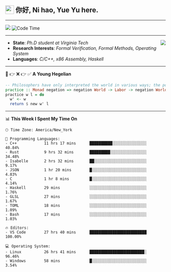 <h2> <img style="vertical-align: text-bottom;" src=https://slackmojis.com/emojis/13253-yay-frog/download/ width=27> 你好, Ni hao, Yue Yu here. </h2>

---

![](https://shields.io/badge/dynamic/json?color=blue&amp;label=Visitors&amp;query=value&amp;url=https://api.countapi.xyz/hit/fishjump.fishjump) ![Code Time](https://img.shields.io/badge/Code%20Time-403%20hrs%2041%20mins-blue)

---

<img align='right' src=https://slackmojis.com/emojis/5264-coding/download> </td>

- **State**: *Ph.D student at Virginia Tech*
- **Research Interests**: *Formal Verification, Formal Methods, Operating System*
- **Languages**: *C/C++, x86 Assembly, Haskell*

---

🚫 👉 ❌ 👉 ✅ **A Young Hegelian**

``` haskell
-- Philosophers have only interpreted the world in various ways; the point is to change it.
practice :: Monad negation => negation World -> Labor -> negation World
practice w l = do
  w' <- w
  return $ new w' l
```

---


📊 **This Week I Spent My Time On** 

```text
🕑︎ Time Zone: America/New_York

💬 Programming Languages:
- C++            11 hrs 17 mins      ██████████░░░░░░░░░░░░░░░     40.84%
- Rust           9 hrs 32 mins       █████████░░░░░░░░░░░░░░░░     34.48%
- Isabelle       2 hrs 32 mins       ██░░░░░░░░░░░░░░░░░░░░░░░     9.17%
- JSON           1 hr 20 mins        █░░░░░░░░░░░░░░░░░░░░░░░░     4.83%
- C              1 hr 8 mins         █░░░░░░░░░░░░░░░░░░░░░░░░     4.14%
- Haskell        29 mins             ░░░░░░░░░░░░░░░░░░░░░░░░░     1.76%
- GLSL           27 mins             ░░░░░░░░░░░░░░░░░░░░░░░░░     1.67%
- TOML           18 mins             ░░░░░░░░░░░░░░░░░░░░░░░░░     1.09%
- Bash           17 mins             ░░░░░░░░░░░░░░░░░░░░░░░░░     1.03%

🔥 Editors:
- VS Code        27 hrs 40 mins      █████████████████████████     100.00%

💻 Operating System:
- Linux          26 hrs 41 mins      ████████████████████████░     96.46%
- Windows        58 mins             █░░░░░░░░░░░░░░░░░░░░░░░░     3.54%
```

